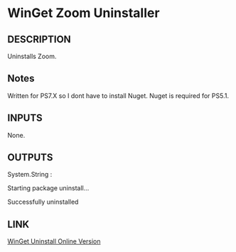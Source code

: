 # WinGet Zoom Uninstaller

## DESCRIPTION

Uninstalls Zoom.

## Notes

Written for PS7.X so I dont have to install Nuget. Nuget is required for PS5.1.

## INPUTS

None.

## OUTPUTS

System.String :

Starting package uninstall...

Successfully uninstalled

## LINK

[WinGet Uninstall Online Version](https://learn.microsoft.com/en-us/windows/package-manager/winget/uninstall)

